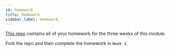 ```yaml
---
id: homework
title: Homework
sidebar_label: Homework
---
```


[This repo](https://github.com/CodeYourFuture/JavaScript-Core-2-Homework) contains all of your homework for the three weeks of this module.

Fork the repo and then complete the homework in `Week 1`.
